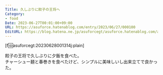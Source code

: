 ```yaml
---
Title: 久しぶりに餃子の王将へ
Category:
- food
Date: 2023-06-27T00:01:00+09:00
URL: https://asuforce.hatenablog.com/entry/2023/06/27/000100
EditURL: https://blog.hatena.ne.jp/asuforcegt/asuforce.hatenablog.com/atom/entry/820878482945172893
---
```


[f:id:asuforcegt:20230628001314j:plain]

餃子の王将で久しぶりに夕飯を食べた。  
チャーシュー麺と春巻きを食べたけど、シンプルに美味しいし出来立てで良かった。  
